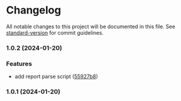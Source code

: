 # Changelog

All notable changes to this project will be documented in this file. See [standard-version](https://github.com/conventional-changelog/standard-version) for commit guidelines.

### 1.0.2 (2024-01-20)


### Features

* add report parse script ([55927b8](https://github.com/GoldJns/playwright-sonar-report-converter/commit/55927b8700d9adc6d8abbefca5ab27dd31df1882))

### 1.0.1 (2024-01-20)
